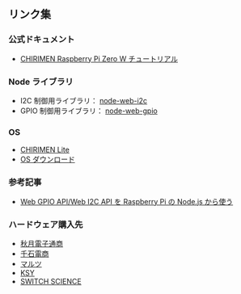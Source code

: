 ## リンク集

### 公式ドキュメント

- [CHIRIMEN Raspberry Pi Zero W チュートリアル](https://tutorial.chirimen.org/pizero/)

### Node ライブラリ

- I2C 制御用ライブラリ： [node-web-i2c](https://www.npmjs.com/package/node-web-i2c)
- GPIO 制御用ライブラリ： [node-web-gpio](https://www.npmjs.com/package/node-web-gpio)

### OS

- [CHIRIMEN Lite](https://github.com/chirimen-oh/chirimen-lite)
- [OS ダウンロード](https://github.com/chirimen-oh/chirimen-lite/releases)

### 参考記事

- [Web GPIO API/Web I2C API を Raspberry Pi の Node.js から使う](https://zenn.dev/kou029w/articles/node-web-gpio)

### ハードウェア購入先

- [秋月電子通商](https://akizukidenshi.com/catalog/default.aspx)
- [千石電商](https://www.sengoku.co.jp/)
- [マルツ](https://www.marutsu.co.jp/)
- [KSY](https://raspberry-pi.ksyic.com/)
- [SWITCH SCIENCE](https://www.switch-science.com/)
